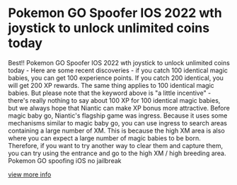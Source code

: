 # Pokemon GO Spoofer IOS 2022 wth joystick to unlock unlimited coins today

Best!! Pokemon GO Spoofer IOS 2022 wth joystick to unlock unlimited coins today - Here are some recent discoveries - if you catch 100 identical magic babies, you can get 100 experience points. If you catch 200 identical, you will get 200 XP rewards. The same thing applies to 100 identical magic babies. But please note that the keyword above is "a little incentive" - there's really nothing to say about 100 XP for 100 identical magic babies, but we always hope that Niantic can make XP bonus more attractive. Before magic baby go, Niantic's flagship game was ingress. Because it uses some mechanisms similar to magic baby go, you can use ingress to search areas containing a large number of XM. This is because the high XM area is also where you can expect a large number of magic babies to be born. Therefore, if you want to try another way to clear them and capture them, you can try using the entrance and go to the high XM / high breeding area. Pokemon GO spoofing iOS no jailbreak

<a href="https://yodamegame.com/pokemon-go/">view more info</a>
